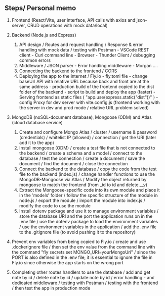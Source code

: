 ## Steps/ Personal memo

1. Frontend (React/Vite, user interface, API calls with axios and json-server, CRUD operations with mock data/local)

2. Backend (Node.js and Express)

   1. API design / Routes and request handling / Response & error handling with mock data / testing with Postman - VSCode REST client - Curl command line - Browser - Thunder Client / debugging common errors
   2. Middleware / JSON parser - Error handling middleware - Morgan ....
   3. Connecting the backend to the frontend / CORS
   4. Deploying the app to the internet / Fly.io - fly.toml file - change baseUrl API with relative URL because back and front are at the same address - production build of the frontend copied to the dist folder of the backend - script to build and deploy the app (faster) - Serving frontend as static files ( "app.use(express.static("dist"))" ) - config Proxy for dev server with vite.config.js (frontend working with the server in dev and prod mode / relative URL problem solved)

3. MongoDB (noSQL-document database), Mongoose (ODM) and Atlas (cloud database service)

   1. Create and configure Mongo Atlas / cluster / username & password (credentials) / whitelist IP (allowed) / connection / get the URI (later add it to the app)
   2. Install mongoose (ODM) / create a test file that is not connected to the backend / create a schema and a model / connect to the database / test the connection / create a document / save the document / find the document / close the connection
   3. Connect the backend to the database / copy the code from the test file to the backend (index.js) / change handler functions to use the MongoDB-Mongoose via Atlas / Modify the object returned by mongoose to match the frontend (from \_id to id and delete \_\_v)
   4. Extract the Mongoose-specific code into its own module and place it in the 'models' folder / follow the specific structure of the module in node.js / export the module / import the module into index.js / modify the code to use the module
   5. Install dotenv package and use it to manage environment variables / store the database URI and the port the application runs on in the .env file / use the dotenv package to load the environment variables / use the environment variables in the application / add the .env file to the .gitignore file (to avoid pushing it to the repository)

4. Prevent env variables from being copied to Fly.io / create and use .dockerignore file / then set the env value from the command line with the command "fly secrets set MONGO_URI=yourMongoUri" / since the PORT is also defined in the .env file, it is essential to ignore the file in Fly.io since otherwise the app starts on the wrong port

5. Completing other routes handlers to use the database / add and get note by id / delete note by id / update note by id / error handling - and dedicated middleware / testing with Postman / testing with the frontend / then test the app in production mode
